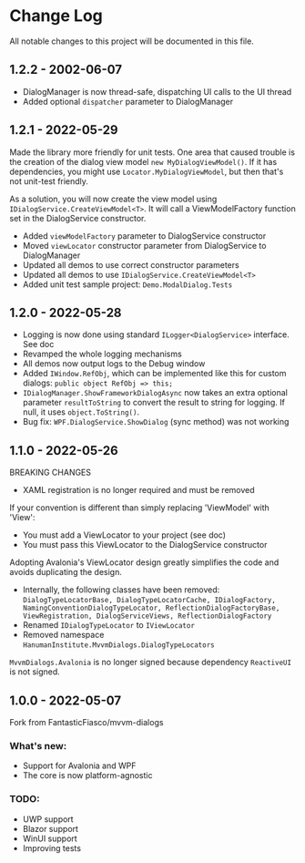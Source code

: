 # Change Log

All notable changes to this project will be documented in this file.

## 1.2.2 - 2002-06-07

- DialogManager is now thread-safe, dispatching UI calls to the UI thread
- Added optional `dispatcher` parameter to DialogManager

## 1.2.1 - 2022-05-29

Made the library more friendly for unit tests. One area that caused trouble is the creation of the
dialog view model `new MyDialogViewModel()`. If it has dependencies, you might use `Locator.MyDialogViewModel`,
but then that's not unit-test friendly.

As a solution, you will now create the view model using
`IDialogService.CreateViewModel<T>`.
It will call a ViewModelFactory function set in the DialogService constructor.

- Added `viewModelFactory` parameter to DialogService constructor
- Moved `viewLocator` constructor parameter from DialogService to DialogManager
- Updated all demos to use correct constructor parameters
- Updated all demos to use `IDialogService.CreateViewModel<T>`
- Added unit test sample project: `Demo.ModalDialog.Tests`

## 1.2.0 - 2022-05-28

- Logging is now done using standard `ILogger<DialogService>` interface. See doc
- Revamped the whole logging mechanisms
- All demos now output logs to the Debug window
- Added `IWindow.RefObj`, which can be implemented like this for custom dialogs: `public object RefObj => this;`
- `IDialogManager.ShowFrameworkDialogAsync` now takes an extra optional parameter `resultToString` to convert the result to string for logging. If null, it uses `object.ToString()`.
- Bug fix: `WPF.DialogService.ShowDialog` (sync method) was not working

## 1.1.0 - 2022-05-26

BREAKING CHANGES
- XAML registration is no longer required and must be removed

If your convention is different than simply replacing 'ViewModel' with 'View':
- You must add a ViewLocator to your project (see doc)
- You must pass this ViewLocator to the DialogService constructor

Adopting Avalonia's ViewLocator design greatly simplifies the code and avoids duplicating the design.

- Internally, the following classes have been removed:
  `DialogTypeLocatorBase, DialogTypeLocatorCache,
  IDialogFactory, NamingConventionDialogTypeLocator, ReflectionDialogFactoryBase, ViewRegistration,
  DialogServiceViews, ReflectionDialogFactory`
- Renamed `IDialogTypeLocator` to `IViewLocator`
- Removed namespace `HanumanInstitute.MvvmDialogs.DialogTypeLocators`

`MvvmDialogs.Avalonia` is no longer signed because dependency `ReactiveUI` is not signed.

## 1.0.0 - 2022-05-07

Fork from FantasticFiasco/mvvm-dialogs

### What's new:
- Support for Avalonia and WPF
- The core is now platform-agnostic

### TODO:
- UWP support
- Blazor support
- WinUI support
- Improving tests
